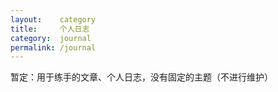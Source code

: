 ```yaml
---
layout:    category
title:     个人日志
category:  journal
permalink: /journal
---
```


暂定：用于练手的文章、个人日志，没有固定的主题（不进行维护）

